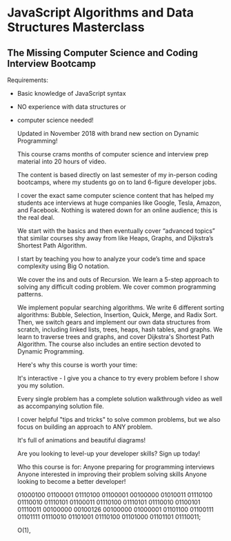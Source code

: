# JavaScript Algorithms and Data Structures Masterclass

## The Missing Computer Science and Coding Interview Bootcamp

Requirements:

- Basic knowledge of JavaScript syntax
- NO experience with data structures or
- computer science needed!

  Updated in November 2018 with brand new section
  on Dynamic Programming!

  This course crams months of computer science and interview prep material into 20 hours of video.

  The content is based directly on last semester of my in-person coding bootcamps, where my students go on to land 6-figure developer jobs.

  I cover the exact same computer science content that has helped my students ace interviews at huge companies like Google, Tesla, Amazon, and Facebook. Nothing is watered down for an online audience; this is the real deal.

  We start with the basics and then eventually cover “advanced topics” that similar courses shy away from like Heaps, Graphs, and Dijkstra’s Shortest Path Algorithm.

  I start by teaching you how to analyze your code’s time and space complexity using Big O notation.

  We cover the ins and outs of Recursion. We learn a 5-step approach to solving any difficult coding problem. We cover common programming patterns.

  We implement popular searching algorithms. We write 6 different sorting algorithms: Bubble, Selection, Insertion, Quick, Merge, and Radix Sort. Then, we switch gears and implement our own data structures from scratch, including linked lists, trees, heaps, hash tables, and graphs. We learn to traverse trees and graphs, and cover Dijkstra's Shortest Path Algorithm. The course also includes an entire section devoted to Dynamic Programming.

  Here's why this course is worth your time:

  It's interactive - I give you a chance to try every problem before I show you my solution.

  Every single problem has a complete solution walkthrough video as well as accompanying solution file.

  I cover helpful "tips and tricks" to solve common problems, but we also focus on building an approach to ANY problem.

  It's full of animations and beautiful diagrams!

  Are you looking to level-up your developer skills? Sign up today!

  Who this course is for:
  Anyone preparing for programming interviews
  Anyone interested in
  improving their problem solving skills
  Anyone looking to become a better developer!

  01000100 01100001 01110100 01100001 00100000 01010011 01110100 01110010 01110101 01100011 01110100 01110101 01110010 01100101 01110011 00100000 00100126 00100000 01000001 01101100 01100111 01101111 01110010 01101001 01110100 01101000 01101101 01110011;

  O(1),
